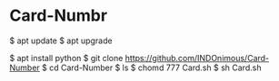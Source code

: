 # Card-Numbr

$ apt update
$ apt upgrade

$ apt install python
$ git clone https://github.com/INDOnimous/Card-Number
$ cd Card-Number
$ ls
$ chomd 777 Card.sh
$ sh Card.sh
